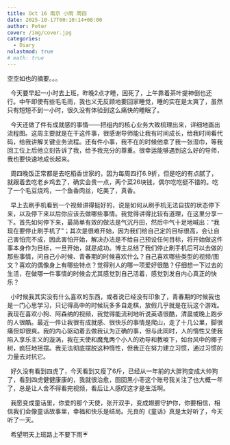```yaml
---
title: Oct 16 南京 小雨 周四
date: 2025-10-17T00:10:14+08:00
author: Peter
cover: /img/cover.jpg
categories:
  - Diary
nolastmod: true
# math: true
---
```


空空如也的摘要。。。

<!--more-->

&nbsp;&nbsp;今天要早起一小时去上班，昨晚2点才睡，困死了，上午靠着茶叶提神倒也还行。中午即使有些毛毛雨，我也义无反顾地要回家睡觉，睡的实在是太爽了，虽然只有短短不到一小时，很久没有体验到这么痛快的睡眠了。

&nbsp;&nbsp;今天还做了件有成就感的事情——把组内的核心业务大致梳理出来，详细地画出流程图。这周主要就是在干这件事，很感谢导师能让我有时间成长，给我时间看代码，给我讲解关键业务流程。还有件小事，我不在的时候他拿了我一张湿巾，等我回工位上后他立刻告诉了我，给予我充分的尊重。很幸运能够遇到这么好的导师，我也要快速地成长起来。

&nbsp;&nbsp;周四晚饭正常都是去吃稻香世家的，因为每周四打6.9折，但是吃的有点腻了，就跟着去吃老乡鸡去了，确实会贵一点，两个菜26块钱，偶尔吃吃挺不错的。吃了一个毛豆烧鸡，一个鱼香肉丝，吃美了，真香。

&nbsp;&nbsp;早上去刷手机看到一个视频讲得挺好的，说是如何从刷手机无法自拔的状态停下来，以及停下来以后你应该去做哪些事情。我觉得讲得比较有道理，在这里分享一下。首先如何停下来，最简单有效的做法是气沉丹田，然后中气十足地喊出：“我现在要停止刷手机了”；其次是很难开始，因为我们给自己定的目标很高，会让自己害怕完不成，因此害怕开始，解决办法是不给自己预设任何目标，将开始做这件事本身作为目标，一旦开始，就是成功。博主总结了我们停止刷手机后可以去做的那些事情，问自己小时候、青春期的时候喜欢什么？自己喜欢哪些类型的视频/图文？喜欢的偶像身上有哪些特点？觉得别人的哪一项爱好很酷？仔细想一下过去的生活，在做哪一件事情的时候会尤其感觉到自己活着，感觉到发自内心真正的快乐？

&nbsp;&nbsp;小时候我其实没有什么喜欢的东西，或者说已经没有印象了，青春期的时候我也是一门心思学习，只记得高中的时候玩多多自走棋，放假几乎就是在玩这个游戏。我现在喜欢小狗、阿森纳的视频，我觉得能流利地听说英语很酷，清晨或晚上跑步的人很酷。最近一件让我很有成就感、很快乐的事情是爬山，走了十几公里，脚很痛但却很爽。我的内心驱动着去做我认为正确的事，但与此同时，人的惰性又使我陷入享乐主义的漩涡，我在天使和魔鬼两个小人的劝导和教唆下，如台风中的椰子树，疯狂地摇摆。我无法彻底摆脱这种惰性，但我正在努力建立习惯，通过习惯的力量去对抗它。

&nbsp;&nbsp;好久没有看到四虎了，今天看到又瘦了6斤，已经从一年前的大胖狗变成大帅狗了，看到四虎健健康康的，我就很治愈，囫囵黑小枣这个账号我关注了也大概一年了，总是让人舍不得看完视频，看后让人感叹这才是生活啊。

&nbsp;&nbsp;我愿变成童话里，你爱的那个天使，张开双手，变成翅膀守护你，你要相信，相信我们会像童话故事里，幸福和快乐是结局。光良的《童话》真是太好听了，今天听了一天。

&nbsp;&nbsp;希望明天上班路上不要下雨☔️